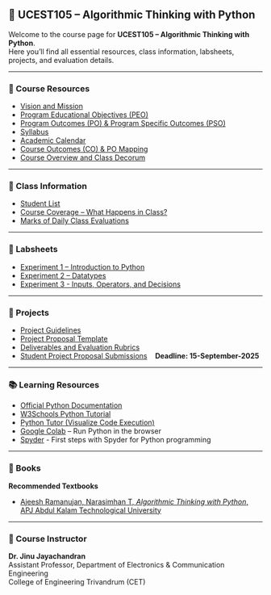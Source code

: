 ## 📘 UCEST105 – Algorithmic Thinking with Python

Welcome to the course page for **UCEST105 – Algorithmic Thinking with Python**.  
Here you’ll find all essential resources, class information, labsheets, projects, and evaluation details.

---

### 📄 Course Resources
- [Vision and Mission](https://drive.google.com/file/d/1_rrv0HDOSzoqh1vWJUM2nIYJVMcTNe92/view?usp=drive_link)  
- [Program Educational Objectives (PEO)](https://drive.google.com/file/d/13EgAF4SWNyyqQ-9ftlvHtrjnK2M228WI/view?usp=drive_link)  
- [Program Outcomes (PO) & Program Specific Outcomes (PSO)](https://drive.google.com/file/d/14WJhZb3VKEvnuZg-hvrBp3H1mRaNyPu6/view?usp=drive_link)  
- [Syllabus](https://drive.google.com/file/d/1om3PV2LwzSjhCcJS8JiT-5zws8fR0s9o/view?usp=drive_link)  
- [Academic Calendar](https://drive.google.com/file/d/17-gswdajKg0DOi8_YzOGiQsc8pgLa5sp/view?usp=drive_link)  
- [Course Outcomes (CO) & PO Mapping](https://drive.google.com/file/d/1z6_Pc7chOSTVFgSVyBbHg7juf6uFiJHa/view?usp=drive_link)  
- [Course Overview and Class Decorum](https://docs.google.com/spreadsheets/d/1Xnu9JglM8JJE-pBmmJUATvKuYnWNpEoV/edit?usp=drive_link&ouid=109861562172723353410&rtpof=true&sd=true)

---

### 👥 Class Information
- [Student List](https://docs.google.com/spreadsheets/d/1_etHDmRGvLSudpRAzHtX4VGL0wA5UyBO/edit?usp=drive_link&ouid=109861562172723353410&rtpof=true&sd=true)  
- [Course Coverage – What Happens in Class?](https://docs.google.com/spreadsheets/d/1Xnu9JglM8JJE-pBmmJUATvKuYnWNpEoV/edit?usp=drive_link&ouid=109861562172723353410&rtpof=true&sd=true)  
- [Marks of Daily Class Evaluations](https://docs.google.com/spreadsheets/d/109pg-ucGkU7xHdi7_eKaGwSr22QcmcRM/edit?usp=drive_link&ouid=109861562172723353410&rtpof=true&sd=true)  

---

### 📝 Labsheets
- [Experiment 1 – Introduction to Python](https://drive.google.com/file/d/1XOi2G0sRO0aG7uy77DQ8TXl5i-1Yf3wF/view?usp=drive_link)
- [Experiment 2 – Datatypes](https://drive.google.com/file/d/1x6wMULFHM20mQqOkSXdfRiNSeFK7Bp00/view?usp=drive_link)
- [Experiment 3 - Inputs, Operators, and Decisions](https://drive.google.com/file/d/11PisfthZfHxsJW4BhezQ0ZLWT0Jk2UPc/view?usp=sharing)

---

### 📂 Projects
- [Project Guidelines](https://drive.google.com/file/d/1DmYJquL_e6EZzHouY-H4FeCV-LnnDH9O/view?usp=drive_link)  
- [Project Proposal Template](https://docs.google.com/document/d/1LICdAIRVv_c4JFYid51FcWDFRfba08PJ/edit?usp=drive_link&ouid=109861562172723353410&rtpof=true&sd=true)  
- [Deliverables and Evaluation Rubrics](https://drive.google.com/file/d/1DmYJquL_e6EZzHouY-H4FeCV-LnnDH9O/view?usp=drive_link)  
- [Student Project Proposal Submissions](https://forms.gle/6pxQdmqsoihr1c6N9) &nbsp;&nbsp; **Deadline: 15-September-2025**

---

### 📚 Learning Resources
- [Official Python Documentation](https://docs.python.org/3/)  
- [W3Schools Python Tutorial](https://www.w3schools.com/python/)  
- [Python Tutor (Visualize Code Execution)](https://pythontutor.com/)  
- [Google Colab](https://colab.research.google.com/) – Run Python in the browser  
- [Spyder](https://docs.spyder-ide.org/current/videos/first-steps-with-spyder.html) - First steps with Spyder for Python programming
  
---

### 📖 Books
**Recommended Textbooks**
- [Ajeesh Ramanujan, Narasimhan T, *Algorithmic Thinking with Python*, APJ Abdul Kalam Technological University](https://drive.google.com/file/d/1RpXnWihziy5ypXZXh2Do5LKRLYbslGGp/view?usp=drive_link)

---

### 🎯 Course Instructor
**Dr. Jinu Jayachandran**  
Assistant Professor, Department of Electronics & Communication Engineering  
College of Engineering Trivandrum (CET)  
